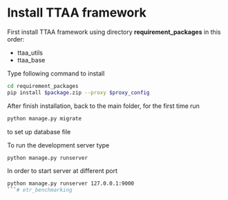 # Install TTAA framework

First install TTAA framework using directory **requirement_packages** in this order:
  - ttaa_utils
  - ttaa_base

Type following command to install 
```sh
cd requirement_packages
pip install $package.zip --proxy $proxy_config
```

After finish installation, back to the main folder, for the first time run 
```sh
python manage.py migrate 
```
to set up database file

To run the development server type 
```sh
python manage.py runserver
```

In order to start server at different port
```sh
python manage.py runserver 127.0.0.1:9000
```# etr_benchmarking
